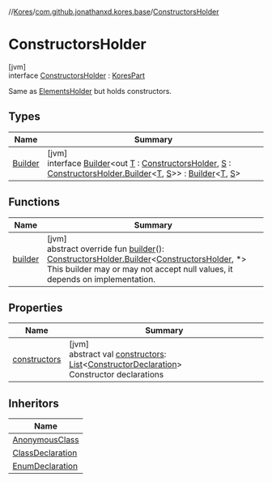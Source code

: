//[Kores](../../../index.md)/[com.github.jonathanxd.kores.base](../index.md)/[ConstructorsHolder](index.md)

# ConstructorsHolder

[jvm]\
interface [ConstructorsHolder](index.md) : [KoresPart](../../com.github.jonathanxd.kores/-kores-part/index.md)

Same as [ElementsHolder](../-elements-holder/index.md) but holds constructors.

## Types

| Name | Summary |
|---|---|
| [Builder](-builder/index.md) | [jvm]<br>interface [Builder](-builder/index.md)<out [T](-builder/index.md) : [ConstructorsHolder](index.md), [S](-builder/index.md) : [ConstructorsHolder.Builder](-builder/index.md)<[T](-builder/index.md), [S](-builder/index.md)>> : [Builder](../../com.github.jonathanxd.kores.builder/-builder/index.md)<[T](-builder/index.md), [S](-builder/index.md)> |

## Functions

| Name | Summary |
|---|---|
| [builder](builder.md) | [jvm]<br>abstract override fun [builder](builder.md)(): [ConstructorsHolder.Builder](-builder/index.md)<[ConstructorsHolder](index.md), *><br>This builder may or may not accept null values, it depends on implementation. |

## Properties

| Name | Summary |
|---|---|
| [constructors](constructors.md) | [jvm]<br>abstract val [constructors](constructors.md): [List](https://kotlinlang.org/api/latest/jvm/stdlib/kotlin.collections/-list/index.html)<[ConstructorDeclaration](../-constructor-declaration/index.md)><br>Constructor declarations |

## Inheritors

| Name |
|---|
| [AnonymousClass](../-anonymous-class/index.md) |
| [ClassDeclaration](../-class-declaration/index.md) |
| [EnumDeclaration](../-enum-declaration/index.md) |
